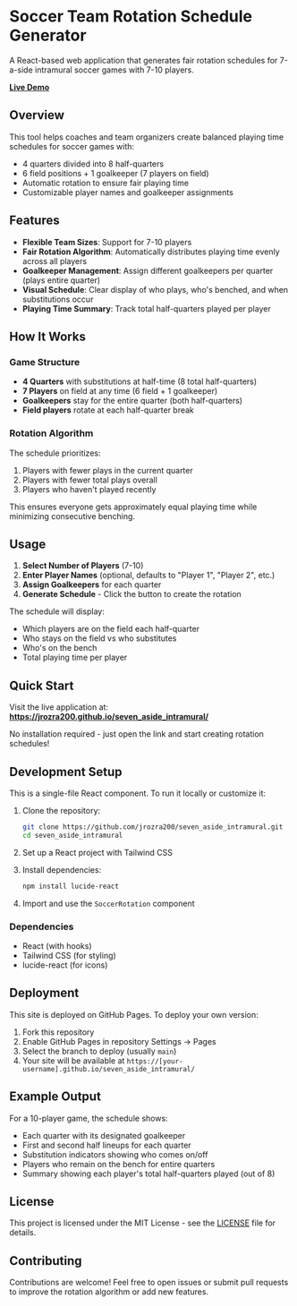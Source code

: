 # Soccer Team Rotation Schedule Generator

A React-based web application that generates fair rotation schedules for 7-a-side intramural soccer games with 7-10 players.

**[Live Demo](https://jrozra200.github.io/seven_aside_intramural/)**

## Overview

This tool helps coaches and team organizers create balanced playing time schedules for soccer games with:
- 4 quarters divided into 8 half-quarters
- 6 field positions + 1 goalkeeper (7 players on field)
- Automatic rotation to ensure fair playing time
- Customizable player names and goalkeeper assignments

## Features

- **Flexible Team Sizes**: Support for 7-10 players
- **Fair Rotation Algorithm**: Automatically distributes playing time evenly across all players
- **Goalkeeper Management**: Assign different goalkeepers per quarter (plays entire quarter)
- **Visual Schedule**: Clear display of who plays, who's benched, and when substitutions occur
- **Playing Time Summary**: Track total half-quarters played per player

## How It Works

### Game Structure
- **4 Quarters** with substitutions at half-time (8 total half-quarters)
- **7 Players** on field at any time (6 field + 1 goalkeeper)
- **Goalkeepers** stay for the entire quarter (both half-quarters)
- **Field players** rotate at each half-quarter break

### Rotation Algorithm
The schedule prioritizes:
1. Players with fewer plays in the current quarter
2. Players with fewer total plays overall
3. Players who haven't played recently

This ensures everyone gets approximately equal playing time while minimizing consecutive benching.

## Usage

1. **Select Number of Players** (7-10)
2. **Enter Player Names** (optional, defaults to "Player 1", "Player 2", etc.)
3. **Assign Goalkeepers** for each quarter
4. **Generate Schedule** - Click the button to create the rotation

The schedule will display:
- Which players are on the field each half-quarter
- Who stays on the field vs who substitutes
- Who's on the bench
- Total playing time per player

## Quick Start

Visit the live application at: **https://jrozra200.github.io/seven_aside_intramural/**

No installation required - just open the link and start creating rotation schedules!

## Development Setup

This is a single-file React component. To run it locally or customize it:

1. Clone the repository:
   ```bash
   git clone https://github.com/jrozra200/seven_aside_intramural.git
   cd seven_aside_intramural
   ```

2. Set up a React project with Tailwind CSS
3. Install dependencies:
   ```bash
   npm install lucide-react
   ```
4. Import and use the `SoccerRotation` component

### Dependencies
- React (with hooks)
- Tailwind CSS (for styling)
- lucide-react (for icons)

## Deployment

This site is deployed on GitHub Pages. To deploy your own version:

1. Fork this repository
2. Enable GitHub Pages in repository Settings → Pages
3. Select the branch to deploy (usually `main`)
4. Your site will be available at `https://[your-username].github.io/seven_aside_intramural/`

## Example Output

For a 10-player game, the schedule shows:
- Each quarter with its designated goalkeeper
- First and second half lineups for each quarter
- Substitution indicators showing who comes on/off
- Players who remain on the bench for entire quarters
- Summary showing each player's total half-quarters played (out of 8)

## License

This project is licensed under the MIT License - see the [LICENSE](LICENSE) file for details.

## Contributing

Contributions are welcome! Feel free to open issues or submit pull requests to improve the rotation algorithm or add new features.
